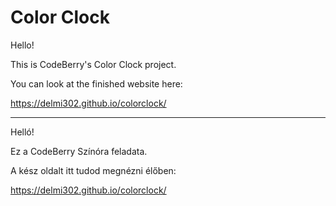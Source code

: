 # Color Clock

Hello!

This is CodeBerry's Color Clock project.

You can look at the finished website here:

https://delmi302.github.io/colorclock/

-----------------------------------------------------------------------------------------------------------------------------------------------------------------------------------

Helló!

Ez a CodeBerry Színóra feladata.

A kész oldalt itt tudod megnézni élőben:

https://delmi302.github.io/colorclock/
